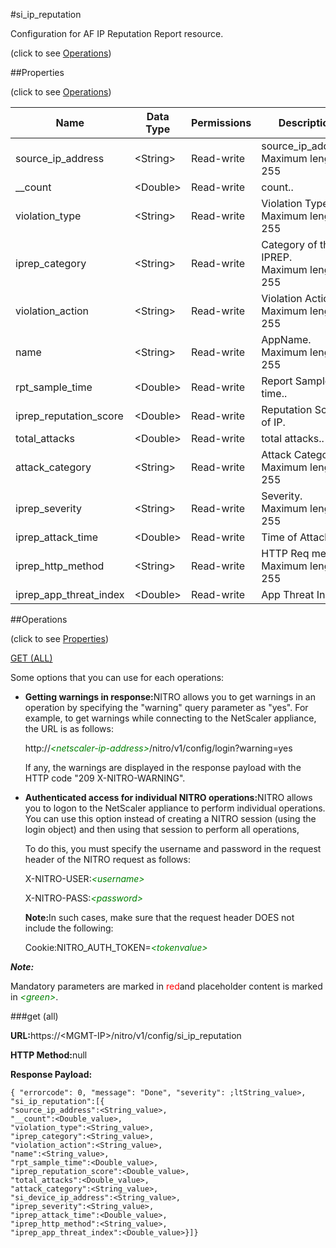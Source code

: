 #si_ip_reputation



Configuration for AF IP Reputation Report resource.

<span>(click to see [Operations](#operations))</span>



##Properties 

<span>(click to see [Operations](#operations))</span>





<table><thead><tr><th>Name</th><th>Data Type</th><th>Permissions</th><th>Description</th></tr></thead><tbody><tr><td>source_ip_address</td><td>&lt;String></td><td>Read-write</td><td>source_ip_address.<br>Maximum length = 255</td></tr><tr><td>__count</td><td>&lt;Double></td><td>Read-write</td><td>count..</td></tr><tr><td>violation_type</td><td>&lt;String></td><td>Read-write</td><td>Violation Type.<br>Maximum length = 255</td></tr><tr><td>iprep_category</td><td>&lt;String></td><td>Read-write</td><td>Category of the IPREP.<br>Maximum length = 255</td></tr><tr><td>violation_action</td><td>&lt;String></td><td>Read-write</td><td>Violation Action.<br>Maximum length = 255</td></tr><tr><td>name</td><td>&lt;String></td><td>Read-write</td><td>AppName.<br>Maximum length = 255</td></tr><tr><td>rpt_sample_time</td><td>&lt;Double></td><td>Read-write</td><td>Report Sample time..</td></tr><tr><td>iprep_reputation_score</td><td>&lt;Double></td><td>Read-write</td><td>Reputation Score of IP.</td></tr><tr><td>total_attacks</td><td>&lt;Double></td><td>Read-write</td><td>total attacks..</td></tr><tr><td>attack_category</td><td>&lt;String></td><td>Read-write</td><td>Attack Category.<br>Maximum length = 255</td></tr><tr><td>iprep_severity</td><td>&lt;String></td><td>Read-write</td><td>Severity.<br>Maximum length = 255</td></tr><tr><td>iprep_attack_time</td><td>&lt;Double></td><td>Read-write</td><td>Time of Attack.</td></tr><tr><td>iprep_http_method</td><td>&lt;String></td><td>Read-write</td><td>HTTP Req method.<br>Maximum length = 255</td></tr><tr><td>iprep_app_threat_index</td><td>&lt;Double></td><td>Read-write</td><td>App Threat Index.</td></tr></tbody></table>

##Operations 

<span>(click to see [Properties](#properties))</span>





[GET (ALL)](#get-all)





Some options that you can use for each operations:

<ul><li><p><b>Getting warnings in response:</b>NITRO allows you to get warnings in an operation by specifying the "warning" query parameter as "yes". For example, to get warnings while connecting to the NetScaler appliance, the URL is as follows:</p><p>http://<span style="color:green;font-style:italic;">&lt;netscaler-ip-address&gt;</span>/nitro/v1/config/login?warning=yes</p><p>If any, the warnings are displayed in the response payload with the HTTP code "209 X-NITRO-WARNING".</p></li><li><p><b>Authenticated access for individual NITRO operations:</b>NITRO allows you to logon to the NetScaler appliance to perform individual operations. You can use this option instead of creating a NITRO session (using the login object) and then using that session to perform all operations,</p><p>To do this, you must specify the username and password in the request header of the NITRO request as follows:</p><p>X-NITRO-USER:<span style="color:green;font-style:italic;">&lt;username&gt;</span></p><p>X-NITRO-PASS:<span style="color:green;font-style:italic;">&lt;password&gt;</span></p><p><b>Note:</b>In such cases, make sure that the request header DOES not include the following:</p><p>Cookie:NITRO_AUTH_TOKEN=<span style="color:green;font-style:italic;">&lt;tokenvalue&gt;</span></p></li></ul>







***Note:*** 

Mandatory parameters are marked in <span style="color:#FF0000;">red</span>and placeholder content is marked in <span style="color:green;font-style:italic">&lt;green&gt;</span>.



###get (all)







<b>URL:</b>https://&lt;MGMT-IP&gt;/nitro/v1/config/si_ip_reputation

<b>HTTP Method:</b>null

<b>Response Payload: </b>
```
{ "errorcode": 0, "message": "Done", "severity": ;ltString_value>, "si_ip_reputation":[{
"source_ip_address":<String_value>,
"__count":<Double_value>,
"violation_type":<String_value>,
"iprep_category":<String_value>,
"violation_action":<String_value>,
"name":<String_value>,
"rpt_sample_time":<Double_value>,
"iprep_reputation_score":<Double_value>,
"total_attacks":<Double_value>,
"attack_category":<String_value>,
"si_device_ip_address":<String_value>,
"iprep_severity":<String_value>,
"iprep_attack_time":<Double_value>,
"iprep_http_method":<String_value>,
"iprep_app_threat_index":<Double_value>}]}
```







